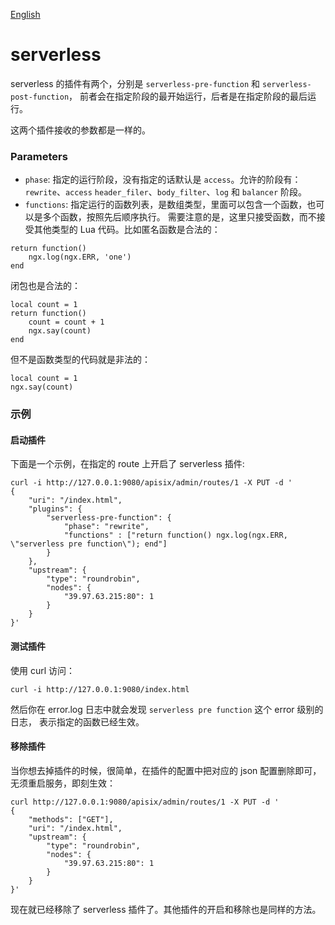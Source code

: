 <!--
#
# Licensed to the Apache Software Foundation (ASF) under one or more
# contributor license agreements.  See the NOTICE file distributed with
# this work for additional information regarding copyright ownership.
# The ASF licenses this file to You under the Apache License, Version 2.0
# (the "License"); you may not use this file except in compliance with
# the License.  You may obtain a copy of the License at
#
#     http://www.apache.org/licenses/LICENSE-2.0
#
# Unless required by applicable law or agreed to in writing, software
# distributed under the License is distributed on an "AS IS" BASIS,
# WITHOUT WARRANTIES OR CONDITIONS OF ANY KIND, either express or implied.
# See the License for the specific language governing permissions and
# limitations under the License.
#
-->

[English](serverless.md)

# serverless
serverless 的插件有两个，分别是 `serverless-pre-function` 和 `serverless-post-function`，
前者会在指定阶段的最开始运行，后者是在指定阶段的最后运行。

这两个插件接收的参数都是一样的。

### Parameters
* `phase`: 指定的运行阶段，没有指定的话默认是 `access`。允许的阶段有：`rewrite`、`access`
`header_filer`、`body_filter`、`log` 和 `balancer` 阶段。
* `functions`: 指定运行的函数列表，是数组类型，里面可以包含一个函数，也可以是多个函数，按照先后顺序执行。
需要注意的是，这里只接受函数，而不接受其他类型的 Lua 代码。比如匿名函数是合法的：
```
return function()
    ngx.log(ngx.ERR, 'one')
end
```

闭包也是合法的：
```
local count = 1
return function()
    count = count + 1
    ngx.say(count)
end
```

但不是函数类型的代码就是非法的：
```
local count = 1
ngx.say(count)
```

### 示例

#### 启动插件
下面是一个示例，在指定的 route 上开启了 serverless 插件:

```shell
curl -i http://127.0.0.1:9080/apisix/admin/routes/1 -X PUT -d '
{
    "uri": "/index.html",
    "plugins": {
        "serverless-pre-function": {
            "phase": "rewrite",
            "functions" : ["return function() ngx.log(ngx.ERR, \"serverless pre function\"); end"]
        }
    },
    "upstream": {
        "type": "roundrobin",
        "nodes": {
            "39.97.63.215:80": 1
        }
    }
}'
```

#### 测试插件
使用 curl 访问：
```shell
curl -i http://127.0.0.1:9080/index.html
```

然后你在 error.log 日志中就会发现 `serverless pre function` 这个 error 级别的日志，
表示指定的函数已经生效。

#### 移除插件
当你想去掉插件的时候，很简单，在插件的配置中把对应的 json 配置删除即可，无须重启服务，即刻生效：

```shell
curl http://127.0.0.1:9080/apisix/admin/routes/1 -X PUT -d '
{
    "methods": ["GET"],
    "uri": "/index.html",
    "upstream": {
        "type": "roundrobin",
        "nodes": {
            "39.97.63.215:80": 1
        }
    }
}'
```

现在就已经移除了 serverless 插件了。其他插件的开启和移除也是同样的方法。

